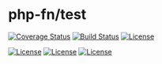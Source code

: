 # php-fn/test

[![Coverage Status](https://coveralls.io/repos/github/php-fn/php-fn-test/badge.svg?branch=master)](https://coveralls.io/github/php-fn/php-fn-test?branch=master)
[![Build Status](https://travis-ci.org/php-fn/php-fn-test.svg?branch=master)](https://travis-ci.org/php-fn/php-fn-test)
[![License](https://poser.pugx.org/php-fn/test/license)](https://packagist.org/packages/php-fn/test)

[![License](https://poser.pugx.org/php-fn/test/version)](https://packagist.org/packages/php-fn/test)
[![License](https://poser.pugx.org/php-fn/test/downloads)](https://packagist.org/packages/php-fn/test)
[![License](https://poser.pugx.org/php-fn/test/v/unstable)](https://packagist.org/packages/php-fn/test)
